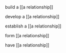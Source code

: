 build  a [[a relationship]]

develop a [[a relationship]]

establish a [[a relationship]]

form [[a relationship]]

have [[a relationship]]


